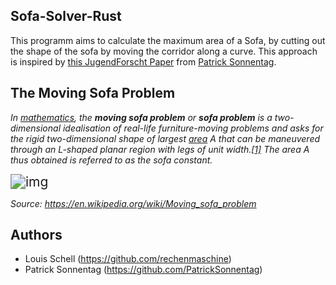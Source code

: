 ## Sofa-Solver-Rust

This programm aims to calculate the maximum area of a Sofa, by cutting out the shape of the sofa by moving the corridor along a curve. This approach is inspired by <u>this JugendForscht Paper</u> from <u>Patrick Sonnentag</u>.


## The Moving Sofa Problem

_In [mathematics](https://en.wikipedia.org/wiki/Mathematics), the **moving sofa problem** or **sofa problem** is a two-dimensional idealisation of real-life furniture-moving problems and asks for the rigid two-dimensional shape of largest [area](https://en.wikipedia.org/wiki/Area) *A* that can be maneuvered through an L-shaped planar region with legs of unit width.[[1\]](https://en.wikipedia.org/wiki/Moving_sofa_problem#cite_note-Neal_Wagner-1) The area *A* thus obtained is referred to as the *sofa constant*._

<img src="https://upload.wikimedia.org/wikipedia/commons/c/c1/Hammersley_sofa_animated.gif" alt="img" style="zoom:150%;" />

*Source: https://en.wikipedia.org/wiki/Moving_sofa_problem*

## Authors

- Louis Schell (https://github.com/rechenmaschine)
- Patrick Sonnentag (https://github.com/PatrickSonnentag)
